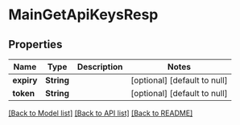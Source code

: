 # MainGetApiKeysResp

## Properties
Name | Type | Description | Notes
------------ | ------------- | ------------- | -------------
**expiry** | **String** |  | [optional] [default to null]
**token** | **String** |  | [optional] [default to null]

[[Back to Model list]](../README.md#documentation-for-models) [[Back to API list]](../README.md#documentation-for-api-endpoints) [[Back to README]](../README.md)


